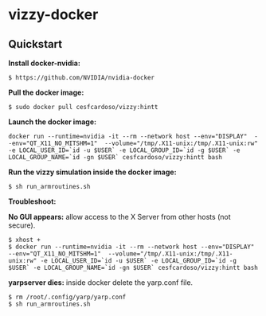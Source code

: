 # vizzy-docker

## Quickstart

**Install docker-nvidia:**
```
$ https://github.com/NVIDIA/nvidia-docker
```
**Pull the docker image:**
```
$ sudo docker pull cesfcardoso/vizzy:hintt
```
**Launch the docker image:**
```
docker run --runtime=nvidia -it --rm --network host --env="DISPLAY"  --env="QT_X11_NO_MITSHM=1"  --volume="/tmp/.X11-unix:/tmp/.X11-unix:rw" -e LOCAL_USER_ID=`id -u $USER` -e LOCAL_GROUP_ID=`id -g $USER` -e LOCAL_GROUP_NAME=`id -gn $USER` cesfcardoso/vizzy:hintt bash
```
**Run the vizzy simulation inside the docker image:**
```
$ sh run_armroutines.sh
```


****Troubleshoot:****

**No GUI appears:** allow access to the X Server from other hosts (not secure).
```
$ xhost +
$ docker run --runtime=nvidia -it --rm --network host --env="DISPLAY"  --env="QT_X11_NO_MITSHM=1"  --volume="/tmp/.X11-unix:/tmp/.X11-unix:rw" -e LOCAL_USER_ID=`id -u $USER` -e LOCAL_GROUP_ID=`id -g $USER` -e LOCAL_GROUP_NAME=`id -gn $USER` cesfcardoso/vizzy:hintt bash
```
**yarpserver dies:** inside docker delete the yarp.conf file.
```
$ rm /root/.config/yarp/yarp.conf
$ sh run_armroutines.sh
```
